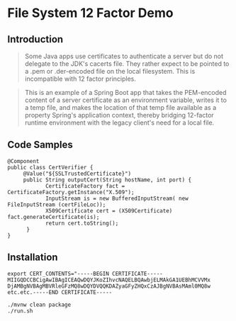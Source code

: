 # File System 12 Factor Demo

## Introduction

> Some Java apps use certificates to authenticate a server but do not delegate to the JDK's cacerts file. They rather expect to be pointed to a .pem or .der-encoded file on the local filesystem.  This is incompatible with 12 factor principles.  

> This is an example of a Spring Boot app that takes the PEM-encoded content of a server certificate as an environment variable, writes it to a temp file, and makes the location of that temp file available as a property Spring's application context, thereby bridging 12-factor runtime environment with the legacy client's need for a local file.

## Code Samples

```
@Component
public class CertVerifier {
     @Value("${SSLTrustedCertificate}")
     public String outputCert(String hostName, int port) {
            CertificateFactory fact = CertificateFactory.getInstance("X.509");
            InputStream is = new BufferedInputStream( new FileInputStream (certFileLoc));
            X509Certificate cert = (X509Certificate) fact.generateCertificate(is);
            return cert.toString(); 
      }    
}
```

## Installation

```
export CERT_CONTENTS="-----BEGIN CERTIFICATE-----
MIIGQDCCBCigAwIBAgICEAQwDQYJKoZIhvcNAQELBQAwbjELMAkGA1UEBhMCVVMx
DjAMBgNVBAgMBVRleGFzMQ8wDQYDVQQKDAZyaGFyZHQxCzAJBgNVBAsMAml0MQ8w
etc.etc.-----END CERTIFICATE-----

./mvnw clean package
./run.sh
```
